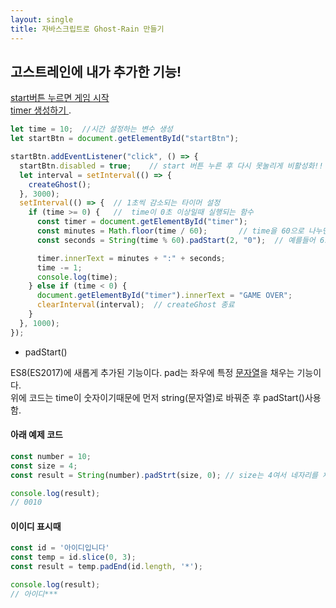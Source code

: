 ```yaml
---
layout: single
title: 자바스크립트로 Ghost-Rain 만들기
---
```


## 고스트레인에 내가 추가한 기능!  
<u> start버튼 누르면 게임 시작 </u>   
<u> timer 생성하기  </u>. 
  

```javascript 
let time = 10;  //시간 설정하는 변수 생성
let startBtn = document.getElementById("startBtn");

startBtn.addEventListener("click", () => {
  startBtn.disabled = true;    // start 버튼 누른 후 다시 못눌리게 비활성화!!
  let interval = setInterval(() => {
    createGhost();
  }, 3000);
  setInterval(() => {  // 1초씩 감소되는 타이머 설정
    if (time >= 0) {   //  time이 0초 이상일때 실행되는 함수
      const timer = document.getElementById("timer");
      const minutes = Math.floor(time / 60);       // time을 60으로 나누면 분이 나온다 딱 안떨어질수도 있으니 Math.floor()사용!
      const seconds = String(time % 60).padStart(2, "0");  // 예를들어 6초면 00:06 으로 padStart사용(아래 부연설명)

      timer.innerText = minutes + ":" + seconds;
      time -= 1;
      console.log(time);
    } else if (time < 0) {
      document.getElementById("timer").innerText = "GAME OVER";
      clearInterval(interval);  // createGhost 종료
    }
  }, 1000); 
});
``` 

- padStart() 

ES8(ES2017)에 새롭게 추가된 기능이다. pad는 좌우에 특정 <u>문자열</u>을 채우는 기능이다.  
위에 코드는 time이 숫자이기때문에 먼저 string(문자열)로 바꿔준 후 padStart()사용함.  
#### 아래 예제 코드
```javascript 
const number = 10;
const size = 4;
const result = String(number).padStrt(size, 0); // size는 4여서 네자리를 채움

console.log(result);
// 0010
```  

#### 이이디 표시때  
```javascript 
const id = '아이디입니다'
const temp = id.slice(0, 3); 
const result = temp.padEnd(id.length, '*');

console.log(result);
// 아이디***
```


